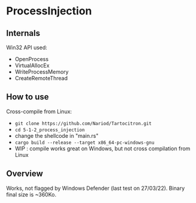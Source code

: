 # ProcessInjection

## Internals
Win32 API used:
* OpenProcess 
* VirtualAllocEx
* WriteProcessMemory
* CreateRemoteThread


## How to use
Cross-compile from Linux: 
- `git clone https://github.com/Nariod/Tartocitron.git`
- `cd 5-1-2_process_injection`
- change the shellcode in "main.rs"
- `cargo build --release --target x86_64-pc-windows-gnu`
- WIP : compile works great on Windows, but not cross compilation from Linux

## Overview
Works, not flagged by Windows Defender (last test on 27/03/22). Binary final size is ~360Ko.